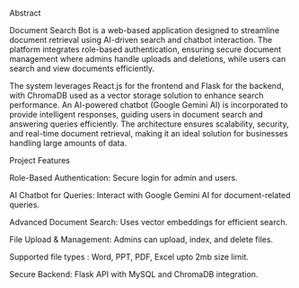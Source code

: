 Abstract

Document Search Bot is a web-based application designed to streamline document retrieval using AI-driven search and chatbot interaction. The platform integrates role-based authentication, ensuring secure document management where admins handle uploads and deletions, while users can search and view documents efficiently.

The system leverages React.js for the frontend and Flask for the backend, with ChromaDB used as a vector storage solution to enhance search performance. An AI-powered chatbot (Google Gemini AI) is incorporated to provide intelligent responses, guiding users in document search and answering queries efficiently. The architecture ensures scalability, security, and real-time document retrieval, making it an ideal solution for businesses handling large amounts of data.

Project Features

Role-Based Authentication: Secure login for admin and users.

AI Chatbot for Queries: Interact with Google Gemini AI for document-related queries.

Advanced Document Search: Uses vector embeddings for efficient search.

File Upload & Management: Admins can upload, index, and delete files.

Supported file types : Word, PPT, PDF, Excel upto 2mb size limit.

Secure Backend: Flask API with MySQL and ChromaDB integration.
